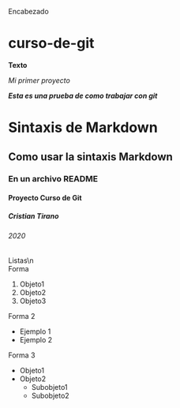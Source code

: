 Encabezado
# curso-de-git

**Texto**

*Mi primer proyecto*

***Esta es una prueba de como trabajar con git***

# Sintaxis de Markdown
## Como usar la sintaxis Markdown
### En un archivo README
#### Proyecto Curso de Git
##### Cristian Tirano
###### 2020

Listas\n\
Forma 

1. Objeto1 
2. Objeto2
3. Objeto3

Forma 2

* Ejemplo 1
* Ejemplo 2

Forma 3

- Objeto1
- Objeto2
    - Subobjeto1
    - Subobjeto2

